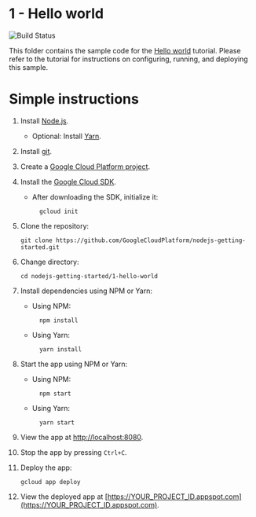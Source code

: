 # 1 - Hello world

![Build Status][ci-badge]

This folder contains the sample code for the [Hello world][step-1]
tutorial. Please refer to the tutorial for instructions on configuring, running,
and deploying this sample.

[ci-badge]: https://storage.googleapis.com/nodejs-getting-started-tests-badges/1-hello-world-tests.svg
[step-1]: https://cloud.google.com/nodejs/getting-started/hello-world

# Simple instructions

1.  Install [Node.js](https://nodejs.org/en/).

    * Optional: Install [Yarn](https://yarnpkg.com/).

1.  Install [git](https://git-scm.com/).
1.  Create a [Google Cloud Platform project](https://console.cloud.google.com).
1.  Install the [Google Cloud SDK](https://cloud.google.com/sdk/).

    * After downloading the SDK, initialize it:

            gcloud init

1.  Clone the repository:

        git clone https://github.com/GoogleCloudPlatform/nodejs-getting-started.git

1.  Change directory:

        cd nodejs-getting-started/1-hello-world

1.  Install dependencies using NPM or Yarn:

    * Using NPM:

            npm install

    * Using Yarn:

            yarn install

1.  Start the app using NPM or Yarn:

    * Using NPM:

            npm start

    * Using Yarn:

            yarn start

1.  View the app at [http://localhost:8080](http://localhost:8080).

1.  Stop the app by pressing `Ctrl+C`.

1.  Deploy the app:

        gcloud app deploy

1.  View the deployed app at [https://YOUR_PROJECT_ID.appspot.com](https://YOUR_PROJECT_ID.appspot.com).

